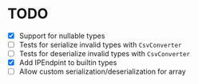 # TODO

- [x] Support for nullable types
- [ ] Tests for serialize invalid types with `CsvConverter`
- [ ] Tests for deserialize invalid types with `CsvConverter`
- [x] Add IPEndpint to builtin types
- [ ] Allow custom serialization/deserialization for array